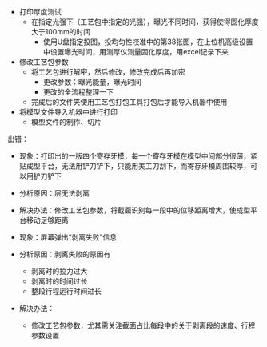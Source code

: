 - 打印厚度测试
  - 在指定光强下（工艺包中指定的光强），曝光不同时间，获得使得固化厚度大于100mm的时间
    - 使用U盘指定投图，投均匀性校准中的第38张图，在上位机高级设置中设置曝光时间，用测厚仪测量固化厚度，用excel记录下来
- 修改工艺包参数
  - 将工艺包进行解密，然后修改，修改完成后再加密
    - 更改参数：曝光能量，曝光时间
    - 更改的全流程整理一下
  - 完成后的文件夹使用工艺包打包工具打包后才能导入机器中使用
- 将模型文件导入机器中进行打印
  - 模型文件的制作、切片





出错：

- 现象：打印出的一版四个寄存牙模，每一个寄存牙模在模型中间部分很薄，紧贴成型平台，无法用铲刀铲下，只能用美工刀刮下，而寄存牙模周围较厚，可以用铲刀铲下
- 分析原因：层无法剥离
- 解决办法：修改工艺包参数，将截面识别每一段中的位移距离增大，使成型平台移动足够距离



- 现象：屏幕弹出“剥离失败”信息
- 分析原因：剥离失败的原因有
  - 剥离时的拉力过大
  - 剥离时的时间过长
  - 整段行程运行时间过长
- 解决办法：
  - 修改工艺包参数，尤其需关注截面占比每段中的关于剥离段的速度、行程参数设置


























